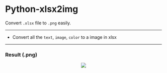 # Python-xlsx2img
Convert `.xlsx` file to `.png` easily.

---

* Convert all the `text`, `image`, `color` to a image in xlsx

---

### Result (.png)

<p align="center">
<image src="https://user-images.githubusercontent.com/63782903/224047749-49ac257f-919e-43ed-91ff-6b881d8cbc29.png" widht=50%>
</p>
